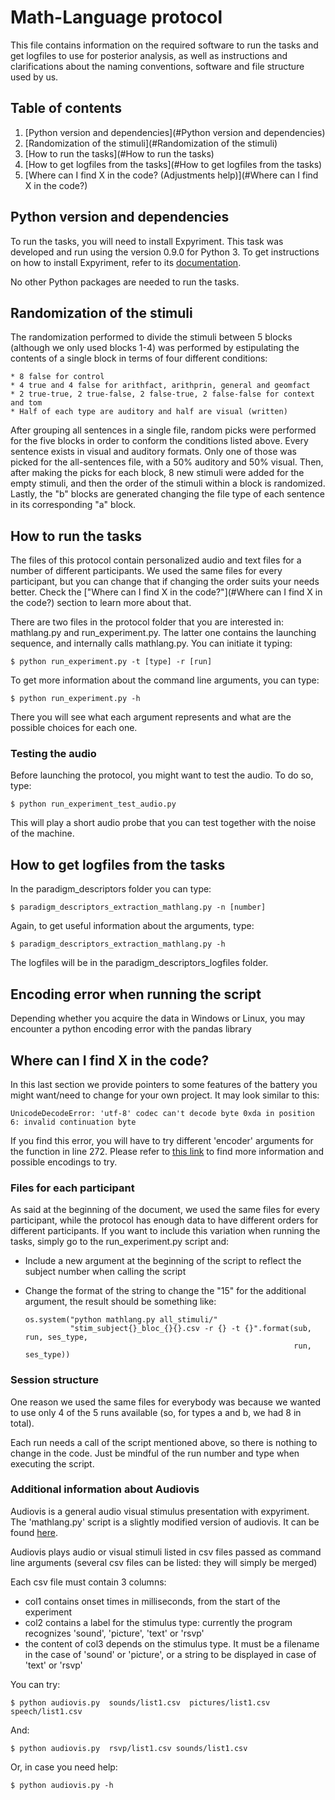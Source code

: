 # Math-Language protocol

This file contains information on the required software to run the tasks and get
logfiles to use for posterior analysis, as well as instructions and clarifications
about the naming conventions, software and file structure used by us.

## Table of contents
1. [Python version and dependencies](#Python version and dependencies)
2. [Randomization of the stimuli](#Randomization of the stimuli)
3. [How to run the tasks](#How to run the tasks)
3. [How to get logfiles from the tasks](#How to get logfiles from the tasks)
4. [Where can I find X in the code? (Adjustments help)](#Where can I find X in the code?)

## Python version and dependencies

To run the tasks, you will need to install Expyriment. This task was developed and run using the version 0.9.0 for
Python 3. To get instructions on how to install Expyriment, refer to its [documentation](https://docs.expyriment.org/Installation.html).

No other Python packages are needed to run the tasks.

## Randomization of the stimuli

The randomization performed to divide the stimuli between 5 blocks (although we only used blocks 1-4) was performed by estipulating the contents of a single block in terms of four different conditions:

    * 8 false for control
    * 4 true and 4 false for arithfact, arithprin, general and geomfact
    * 2 true-true, 2 true-false, 2 false-true, 2 false-false for context and tom
    * Half of each type are auditory and half are visual (written)

After grouping all sentences in a single file, random picks were performed for the five blocks in order to conform the conditions listed above. Every sentence exists in visual and auditory formats. Only one of those was picked for the all-sentences file, with a 50% auditory and 50% visual. Then, after making the picks for each block, 8 new stimuli were added for the empty stimuli, and then the order of the stimuli within a block is randomized. Lastly, the "b" blocks are generated changing the file type of each sentence in its corresponding "a" block.

## How to run the tasks

The files of this protocol contain personalized audio and text files for a number of different participants. We used
the same files for every participant, but you can change that if changing the order suits your needs better. Check the 
["Where can I find X in the code?"](#Where can I find X in the code?) section to learn more about that.

There are two files in the protocol folder that you are interested in: mathlang.py and run_experiment.py. The latter
one contains the launching sequence, and internally calls mathlang.py. You can initiate it typing:

    $ python run_experiment.py -t [type] -r [run]
    
To get more information about the command line arguments, you can type:
    
    $ python run_experiment.py -h
    
There you will see what each argument represents and what are the possible choices for each one.

### Testing the audio

Before launching the protocol, you might want to test the audio. To do so, type:

    $ python run_experiment_test_audio.py
    
This will play a short audio probe that you can test together with the noise of the machine.

## How to get logfiles from the tasks

In the paradigm_descriptors folder you can type:

    $ paradigm_descriptors_extraction_mathlang.py -n [number]
    
Again, to get useful information about the arguments, type:

    $ paradigm_descriptors_extraction_mathlang.py -h
    
The logfiles will be in the paradigm_descriptors_logfiles folder.

## Encoding error when running the script

Depending whether you acquire the data in Windows or Linux, you may encounter a python encoding
error with the pandas library

## Where can I find X in the code?
 
In this last section we provide pointers to some features of the battery you might want/need to change for your
own project. It may look similar to this:

    UnicodeDecodeError: 'utf-8' codec can't decode byte 0xda in position 6: invalid continuation byte
    
If you find this error, you will have to try different 'encoder' arguments for the function in line
272. Please refer to [this link](https://stackoverflow.com/questions/18171739/unicodedecodeerror-when-reading-csv-file-in-pandas-with-python)
to find more information and possible encodings to try.

### Files for each participant

As said at the beginning of the document, we used the same files for every participant, while the protocol has enough data to
have different orders for different participants. If you want to include this variation when running the tasks, simply
go to the run_experiment.py script and:
 
 - Include a new argument at the beginning of the script to reflect the subject number when calling the script
 - Change the format of the string to change the "15" for the additional argument, the result should be something like:
     
       os.system("python mathlang.py all_stimuli/"
                 "stim_subject{}_bloc_{}{}.csv -r {} -t {}".format(sub, run, ses_type, 
                                                                   run, ses_type))
                                                                   
### Session structure

One reason we used the same files for everybody was because we wanted to use only 4 of the 5 runs available (so, for 
types a and b, we had 8 in total). 

Each run needs a call of the script mentioned above, so there is nothing to change in the code. Just be mindful of the
run number and type when executing the script.

### Additional information about Audiovis

Audiovis is a general audio visual stimulus presentation with expyriment. The 'mathlang.py' script is a slightly modified
version of audiovis. It can be found [here](https://github.com/chrplr/audiovis).

Audiovis plays audio or visual stimuli listed in csv files passed as command line arguments (several csv files can be 
listed: they will simply be merged)

Each csv file must contain 3 columns:

- col1 contains onset times in milliseconds, from the start of the experiment
- col2 contains a label for the stimulus type: currently the program recognizes 'sound', 'picture', 'text' or 'rsvp'
- the content of col3 depends on the stimulus type. It must be a filename in the case of 'sound' or 'picture', or a string to be displayed in case of 'text' or 'rsvp'

You can try:

    $ python audiovis.py  sounds/list1.csv  pictures/list1.csv  speech/list1.csv 

And:

    $ python audiovis.py  rsvp/list1.csv sounds/list1.csv

Or, in case you need help:

    $ python audiovis.py -h






